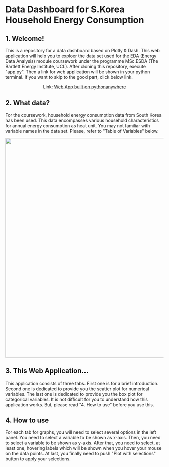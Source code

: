 # Data Dashboard for S.Korea Household Energy Consumption

## 1. Welcome!
This is a repository for a data dashboard based on Plotly & Dash.
This web application will help you to exploer the data set used for the EDA (Energy Data Analysis) module coursework under the programme MSc.ESDA (The Bartlett Energy Institute, UCL). After cloning this repository, execute "app.py". Then a link for web application will be shown in your python terminal. If you want to skip to the good part, click below link.

<p align="center">Link: <a href= "https://holee21.pythonanywhere.com">Web App built on pythonanywhere</a></p>

## 2. What data?
For the coursework, household energy consumption data from South Korea has been used. This data encompasses various household  characteristics for annual energy consumption as heat unit. You may not familiar with variable names in the data set. Please, refer to "Table of Variables" below.

<p align="center"><img src="https://github.com/hosig0204/dash_deploy/blob/master/static/images/var_table.png" width="700"></p>

## 3. This Web Application...
This application consists of three tabs. First one is for a brief introduction. Second one is dedicated to provide you the scatter plot for numerical variables. The last one is dedicated to provide you the box plot for categorical variables. It is not difficult for you to understand how this application works. But, please read "4. How to use" before you use this.

## 4. How to use
For each tab for graphs, you will need to select several options in the left panel. You need to select a variable to be shown as x-axis. Then, you need to select a variable to be shown as y-axis. After that, you need to select, at least one, hovering labels which will be shown when you hover your mouse on the data points. At last, you finally need to push "Plot with selections" button to apply your selections.
